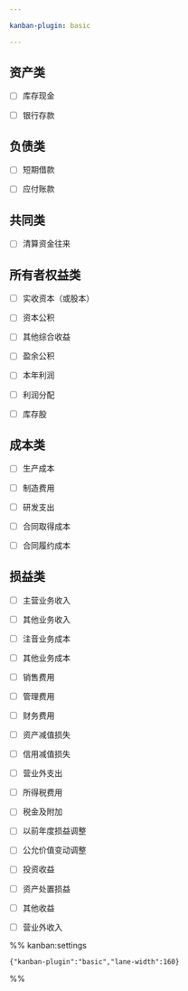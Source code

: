 ```yaml
---

kanban-plugin: basic

---
```


## 资产类

- [ ] 库存现金
- [ ] 银行存款


## 负债类

- [ ] 短期借款
- [ ] 应付账款


## 共同类

- [ ] 清算资金往来


## 所有者权益类

- [ ] 实收资本（或股本）
- [ ] 资本公积
- [ ] 其他综合收益
- [ ] 盈余公积
- [ ] 本年利润
- [ ] 利润分配
- [ ] 库存股


## 成本类

- [ ] 生产成本
- [ ] 制造费用
- [ ] 研发支出
- [ ] 合同取得成本
- [ ] 合同履约成本


## 损益类

- [ ] 主营业务收入
- [ ] 其他业务收入
- [ ] 注音业务成本
- [ ] 其他业务成本
- [ ] 销售费用
- [ ] 管理费用
- [ ] 财务费用
- [ ] 资产减值损失
- [ ] 信用减值损失
- [ ] 营业外支出
- [ ] 所得税费用
- [ ] 税金及附加
- [ ] 以前年度损益调整
- [ ] 公允价值变动调整
- [ ] 投资收益
- [ ] 资产处置损益
- [ ] 其他收益
- [ ] 营业外收入




%% kanban:settings
```
{"kanban-plugin":"basic","lane-width":160}
```
%%